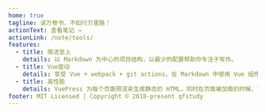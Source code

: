 ```yaml
---
home: true
tagline: 读万卷书，不如行万里路！
actionText: 查看笔记 →
actionLink: /note/tools/
features:
  - title: 简洁至上
    details: 以 Markdown 为中心的项目结构，以最少的配置帮助你专注于写作。
  - title: Vue驱动
    details: 享受 Vue + webpack + git actions，在 Markdown 中使用 Vue 组件，同时可以使用 Vue 来开发自定义主题。你是自动发布吗？
  - title: 高性能
    details: VuePress 为每个页面预渲染生成静态的 HTML，同时在页面被加载的时候，将作为 SPA 运行
footer: MIT Licensed | Copyright © 2018-present qfstudy
---
```

